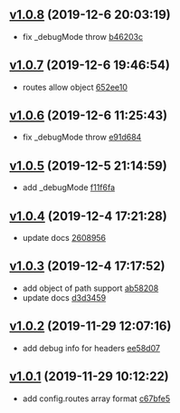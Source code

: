 <a name="v1.0.8"></a>
## [v1.0.8](/compare/v1.0.7...v1.0.8) (2019-12-6 20:03:19)

- fix _debugMode throw  [b46203c](/commit/b46203c)


<a name="v1.0.7"></a>
## [v1.0.7](/compare/v1.0.6...v1.0.7) (2019-12-6 19:46:54)

- routes allow object  [652ee10](/commit/652ee10)


<a name="v1.0.6"></a>
## [v1.0.6](/compare/v1.0.5...v1.0.6) (2019-12-6 11:25:43)

- fix _debugMode throw  [e91d684](/commit/e91d684)


<a name="v1.0.5"></a>
## [v1.0.5](/compare/v1.0.4...v1.0.5) (2019-12-5 21:14:59)

- add _debugMode  [f11f6fa](/commit/f11f6fa)


<a name="v1.0.4"></a>
## [v1.0.4](/compare/v1.0.3...v1.0.4) (2019-12-4 17:21:28)

- update docs  [2608956](/commit/2608956)


<a name="v1.0.3"></a>
## [v1.0.3](/compare/v1.0.2...v1.0.3) (2019-12-4 17:17:52)

- add object of path support  [ab58208](/commit/ab58208)
- update docs  [d3d3459](/commit/d3d3459)


<a name="v1.0.2"></a>
## [v1.0.2](/compare/v1.0.1...v1.0.2) (2019-11-29 12:07:16)

- add debug info for headers  [ee58d07](/commit/ee58d07)


<a name="v1.0.1"></a>
## [v1.0.1](/compare/bde56cf813b28c28f4db2e0c2547b8fb6499dd8f...v1.0.1) (2019-11-29 10:12:22)

- add config.routes array format  [c67bfe5](/commit/c67bfe5)


